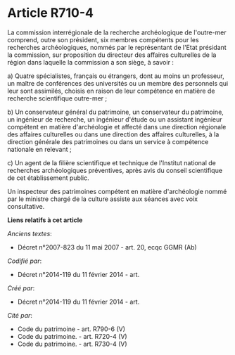 # Article R710-4

La commission interrégionale de la recherche archéologique de l'outre-mer comprend, outre son président, six membres
compétents pour les recherches archéologiques, nommés par le représentant de l'Etat présidant la commission, sur proposition
du directeur des affaires culturelles de la région dans laquelle la commission a son siège, à savoir :

a) Quatre spécialistes, français ou étrangers, dont au moins un professeur, un maître de conférences des universités ou un
membre des personnels qui leur sont assimilés, choisis en raison de leur compétence en matière de recherche scientifique
outre-mer ;

b) Un conservateur général du patrimoine, un conservateur du patrimoine, un ingénieur de recherche, un ingénieur d'étude ou
un assistant ingénieur compétent en matière d'archéologie et affecté dans une direction régionale des affaires culturelles ou
dans une direction des affaires culturelles, à la direction générale des patrimoines ou dans un service à compétence
nationale en relevant ;

c) Un agent de la filière scientifique et technique de l'Institut national de recherches archéologiques préventives, après
avis du conseil scientifique de cet établissement public.

Un inspecteur des patrimoines compétent en matière d'archéologie nommé par le ministre chargé de la culture assiste aux
séances avec voix consultative.

**Liens relatifs à cet article**

_Anciens textes_:

  - Décret n°2007-823 du 11 mai 2007 - art. 20, ecqc GGMR  (Ab)

_Codifié par_:

  - Décret n°2014-119 du 11 février 2014 - art.

_Créé par_:

  - Décret n°2014-119 du 11 février 2014 - art.

_Cité par_:

  - Code du patrimoine - art. R790-6 (V)
  - Code du patrimoine. - art. R720-4 (V)
  - Code du patrimoine. - art. R730-4 (V)
